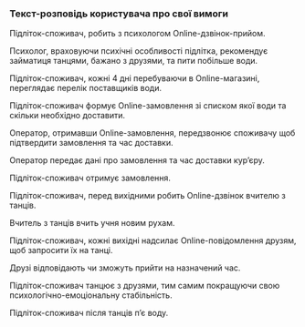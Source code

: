 ### Текст-розповідь користувача про свої вимоги

Підліток-споживач, робить з психологом Online-дзвінок-прийом.

Психолог, враховуючи психічні особливості підлітка, рекомендує займатиця танцями, бажано з друзями, та пити побільше води.

Підліток-споживач, кожні 4 дні перебуваючи в Online-магазині, переглядає перелік поставщиків води.

Підліток-споживач формує Online-замовлення зі списком якої води та скільки необхідно доставити.

Оператор, отримавши Online-замовлення, передзвонює споживачу щоб підтвердити замовлення та час доставки.

Оператор передає дані про замовлення та час доставки кур’єру.

Підліток-споживач отримує замовлення.

Підліток-споживач, перед вихідними робить Online-дзвінок вчителю з танців.

Вчитель з танців вчить учня новим рухам.

Підліток-споживач, кожні вихідні надсилає Online-повідомлення друзям, щоб запросити їх на танці.

Друзі відповідають чи зможуть прийти на назначений час.

Підліток-споживач танцює з друзями, тим самим покращуючи свою психологічно-емоціональну стабільність.

Підліток-споживач після танців п’є воду.
